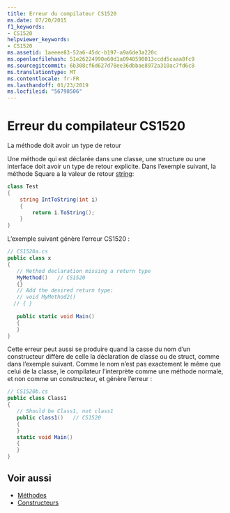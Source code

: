 ```yaml
---
title: Erreur du compilateur CS1520
ms.date: 07/20/2015
f1_keywords:
- CS1520
helpviewer_keywords:
- CS1520
ms.assetid: 1aeeee83-52a6-45dc-b197-a9a6de3a220c
ms.openlocfilehash: 51e26224990e60d1a0940590013ccdd5caaa8fc9
ms.sourcegitcommit: 6b308cf6d627d78ee36dbbae8972a310ac7fd6c8
ms.translationtype: MT
ms.contentlocale: fr-FR
ms.lasthandoff: 01/23/2019
ms.locfileid: "56798506"
---
```

# <a name="compiler-error-cs1520"></a>Erreur du compilateur CS1520
La méthode doit avoir un type de retour  
  
 Une méthode qui est déclarée dans une classe, une structure ou une interface doit avoir un type de retour explicite. Dans l’exemple suivant, la méthode Square a la valeur de retour [string](../../csharp/language-reference/keywords/string.md):  
  
```csharp  
class Test  
{  
    string IntToString(int i)  
    {  
        return i.ToString();  
    }  
}  
```  
  
 L’exemple suivant génère l’erreur CS1520 :  
  
```csharp  
// CS1520a.cs  
public class x  
{  
   // Method declaration missing a return type  
   MyMethod()   // CS1520     
   {}  
   // Add the desired return type:  
   // void MyMethod2()  
  // { }  
  
   public static void Main()  
   {  
   }  
}  
```  
  
 Cette erreur peut aussi se produire quand la casse du nom d’un constructeur diffère de celle la déclaration de classe ou de struct, comme dans l’exemple suivant. Comme le nom n’est pas exactement le même que celui de la classe, le compilateur l’interprète comme une méthode normale, et non comme un constructeur, et génère l’erreur :  
  
```csharp  
// CS1520b.cs  
public class Class1  
{  
   // Should be Class1, not class1  
   public class1()   // CS1520  
   {  
   }  
   static void Main()  
   {  
   }  
}  
```  
  
## <a name="see-also"></a>Voir aussi

- [Méthodes](../../csharp/programming-guide/classes-and-structs/methods.md)
- [Constructeurs](../../csharp/programming-guide/classes-and-structs/constructors.md)

